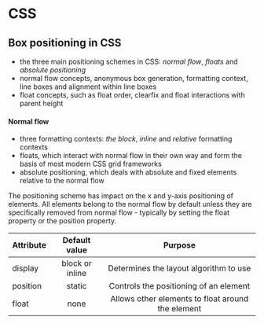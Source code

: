 # CSS

## Box positioning in CSS
   + the three main positioning schemes in CSS: *normal flow*, *floats* and *absolute positioning*
   + normal flow concepts, anonymous box generation, formatting context, line boxes and alignment within line boxes
   + float concepts, such as float order, clearfix and float interactions with parent height
   
 #### Normal flow
   - three formatting contexts: *the block*, *inline* and *relative* formatting contexts
   - floats, which interact with normal flow in their own way and form the basis of most modern CSS grid frameworks
   - absolute positioning, which deals with absolute and fixed elements relative to the normal flow
   
   The positioning scheme has impact on the x and y-axis positioning of elements. All elements belong to the normal flow by default unless they are specifically removed from normal flow - typically by setting the float property or the position property.
   
   | Attribute 	| Default value 	| Purpose                                          |
   |--------------|:---------------:|:------------------------------------------------:|
   | display 	   | block or inline | Determines the layout algorithm to use           |
   | position 	   | static 	      | Controls the positioning of an element           |
   | float 	      | none 	         | Allows other elements to float around the element|
